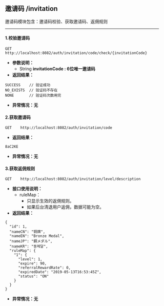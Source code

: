 ## 邀请码 /invitation

邀请码模块包含：邀请码校验、获取邀请码、返佣规则

---

#### **1.校验邀请码**

```
GET    http://localhost:8082/auth/invitation/code/check/{invitationCode}
```

* **参数说明：**
  * String **invitationCode : 6位唯一邀请码**
* **返回结果：**

```
SUCCESS    // 验证成功
NO_EXISTS  // 验证码不存在
NONE       // 验证码次数用完
```

* **异常情况：无**

#### 2.获取邀请码

```
GET    http://localhost:8082/auth/invitation/code
```

* **返回结果：**

```
8aC2KE
```

* **异常情况：无**

#### 3.获取返佣规则

```
GET    http://localhost:8082/auth/invitation/level/description
```

* **接口使用说明：**
  * ruleMap：
    * 只显示生效的返佣规则。
    * 如果后台清退用户返佣，数据可能为空。
* **返回结果：**

```
{
  "id": 1,
  "nameCN": "铜牌",
  "nameEN": "Bronze Medal",
  "nameJP": "銅メダル",
  "nameKR": "동메달",
  "ruleMap": {
    "1": {
      "level": 1,
      "expire": 90,
      "referralRewardRate": 0,
      "expiredDate": "2019-05-13T16:53:45Z",
      "status": "ON"
    }
  }
}
```

* **异常情况：无**



